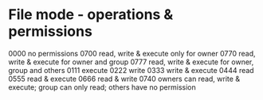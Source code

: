 # File mode - operations & permissions

0000 no permissions
0700 read, write & execute only for owner
0770 read, write & execute for owner and group
0777 read, write & execute for owner, group and others
0111 execute
0222 write
0333 write & execute
0444 read
0555 read & execute
0666 read & write
0740 owners can read, write & execute; group can only read; others have no permission
